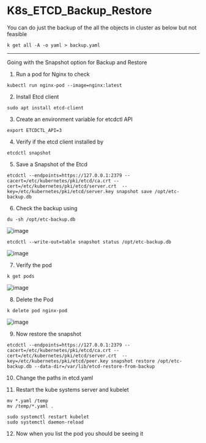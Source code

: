 # K8s_ETCD_Backup_Restore

You can do just the backup of the all the objects in cluster as below but not feasible

```
k get all -A -o yaml > backup.yaml
```

---

Going with the Snapshot option for Backup and Restore

1. Run a pod for Nginx to check

```
kubectl run nginx-pod --image=nginx:latest
```

2. Install Etcd client
```
sudo apt install etcd-client
```

3. Create an environment variable for etcdctl API
```
export ETCDCTL_API=3
```

4. Verify if the etcd client installed by
```
etcdctl snapshot
```

5. Save a Snapshot of the Etcd
```
etcdctl --endpoints=https://127.0.0.1:2379 --cacert=/etc/kubernetes/pki/etcd/ca.crt --cert=/etc/kubernetes/pki/etcd/server.crt  --key=/etc/kubernetes/pki/etcd/server.key snapshot save /opt/etc-backup.db
```

6. Check the backup using
```
du -sh /opt/etc-backup.db
```
![image](https://github.com/user-attachments/assets/88a2ab17-7f66-4f74-afc5-a5a180c58126)

   
```
etcdctl --write-out=table snapshot status /opt/etc-backup.db
```
![image](https://github.com/user-attachments/assets/f0f034d5-a11a-4de6-b0b2-dcfed901fa2a)


7. Verify the pod
```
k get pods
```
![image](https://github.com/user-attachments/assets/c81b2317-9f93-4cf8-95e5-7066dec5ff28)


8. Delete the Pod
```
k delete pod nginx-pod
```
![image](https://github.com/user-attachments/assets/9c4f1538-411e-4a8b-998b-2a59aadba795)


9. Now restore the snapshot
```
etcdctl --endpoints=https://127.0.0.1:2379 --cacert=/etc/kubernetes/pki/etcd/ca.crt --cert=/etc/kubernetes/pki/etcd/server.crt  --key=/etc/kubernetes/pki/etcd/peer.key snapshot restore /opt/etc-backup.db --data-dir=/var/lib/etcd-restore-from-backup
```

10. Change the paths in etcd.yaml

11. Restart the kube systems server and  kubelet
```
mv *.yaml /temp
mv /temp/*.yaml .

sudo systemctl restart kubelet 
sudo systemctl daemon-reload
```

12. Now when you list the pod you should be seeing it 
